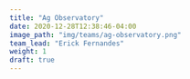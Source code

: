 ```yaml
---
title: "Ag Observatory"
date: 2020-12-28T12:38:46-04:00
image_path: "img/teams/ag-observatory.png"
team_lead: "Erick Fernandes"
weight: 1
draft: true
---
```


